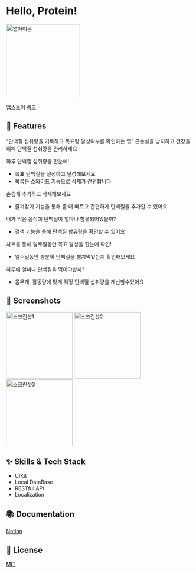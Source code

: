 # Hello, Protein!

<img width="200" alt="앱아이콘" src="https://user-images.githubusercontent.com/69718283/206335001-9c2dd00d-2dda-4cf6-af1b-ea8a08befcee.png">

[앱스토어 링크](https://apps.apple.com/kr/app/hello-protein-%EB%8B%A8%EB%B0%B1%EC%A7%88-%EC%84%AD%EC%B7%A8%EB%9F%89-%EA%B4%80%EB%A6%AC/id1598327624)

## 📌 Features

“단백질 섭취량을 기록하고 목표량 달성여부를 확인하는 앱”
근손실을 방지하고 건강을 위해 단백질 섭취량을 관리하세요

하루 단백질 섭취량을 한눈에!
- 목표 단백질을 설정하고 달성해보세요
- 목록은 스와이프 기능으로 삭제가 간편합니다

손쉽게 추가하고 삭제해보세요
- 즐겨찾기 기능을 통해 좀 더 빠르고 간편하게 단백질을 추가할 수 있어요

내가 먹은 음식에 단백질이 얼마나 함유되어있을까?
- 검색 기능을 통해 단백질 함유량을 확인할 수 있어요

차트를 통해 일주일동안 목표 달성을 한눈에 확인!
- 일주일동안 충분히 단백질을 챙겨먹었는지 확인해보세요

하루에 얼마나 단백질을 먹어야할까?
- 몸무게, 활동량에 맞게 적정 단백질 섭취량을 계산할수있어요

## 🌃 Screenshots
<p align="left">
 <img width="180" alt="스크린샷1" src="https://user-images.githubusercontent.com/69718283/206336202-f401382e-6ca4-4cf8-b55e-5b12f049c73d.jpg">
  <img width="180" alt="스크린샷2" src="https://user-images.githubusercontent.com/69718283/206336217-e9df0ae7-e283-4f05-a272-a6abc4e390ad.jpg">
  <img width="180" alt="스크린샷3" src="https://user-images.githubusercontent.com/69718283/206336233-ba47b4fb-bc0b-4331-a3d5-b9296919a43d.jpg">
</p>

## ✨ Skills & Tech Stack

- UIKit
- Local DataBase
- RESTful API
- Localization

## 📚 Documentation

[Notion](https://quick-plastic-2d0.notion.site/Hello-Protein-ff2c2a2b6ced4dd18f2847821b3be995)


## :lock_with_ink_pen: License

[MIT](https://choosealicense.com/licenses/mit/)
